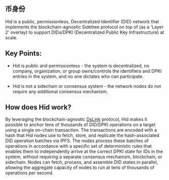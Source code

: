 ## 币身份

Hid is a public, permissionless, Decentralized Identifier (DID) network that implements the blockchain-agnostic Sidetree protocol on top of  (as a 'Layer 2' overlay) to support DIDs/DPKI (Decentralized Public Key Infrastructure) at scale.

## Key Points:

- Hid is public and permissionless - the system is decentralized, no company, organization, or group owns/controls the identifiers and DPKI entries in the system, and no one dictates who can participate.

- Hid is not a sidechain or consensus system - the network nodes do not require any additional consensus mechanism.

## How does Hid work?

By leveraging the blockchain-agnostic [DsLink](https://github.com/ecslew/dslink) protocol, Hid makes it possible to anchor tens of thousands of DID/DPKI operations on a target using a single on-chain transaction. The transactions are encoded with a hash that Hid nodes use to fetch, store, and replicate the hash-associated DID operation batches via IPFS. The nodes process these batches of operations in accordance with a specific set of deterministic rules that enables them to independently arrive at the correct DPKI state for IDs in the system, without requiring a separate consensus mechanism, blockchain, or sidechain. Nodes can fetch, process, and assemble DID states in parallel, allowing the aggregate capacity of nodes to run at tens of thousands of operations per second.


